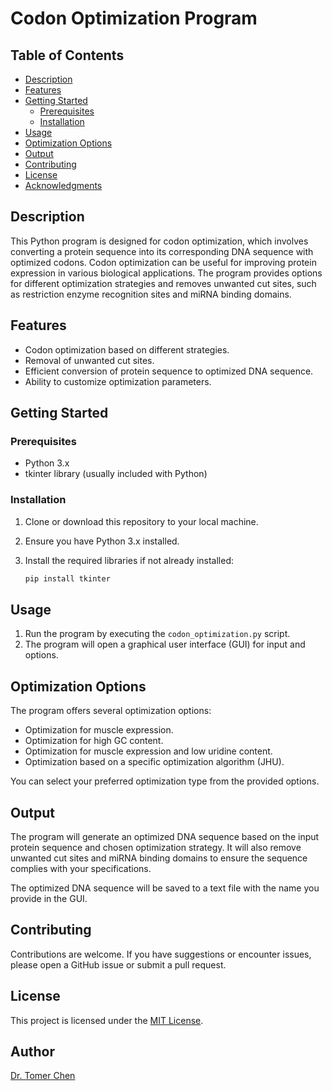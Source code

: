 # Codon Optimization Program

## Table of Contents

- [Description](#description)
- [Features](#features)
- [Getting Started](#getting-started)
  - [Prerequisites](#prerequisites)
  - [Installation](#installation)
- [Usage](#usage)
- [Optimization Options](#optimization-options)
- [Output](#output)
- [Contributing](#contributing)
- [License](#license)
- [Acknowledgments](#acknowledgments)

## Description

This Python program is designed for codon optimization, which involves converting a protein sequence into its corresponding DNA sequence with optimized codons. Codon optimization can be useful for improving protein expression in various biological applications. The program provides options for different optimization strategies and removes unwanted cut sites, such as restriction enzyme recognition sites and miRNA binding domains.

## Features

- Codon optimization based on different strategies.
- Removal of unwanted cut sites.
- Efficient conversion of protein sequence to optimized DNA sequence.
- Ability to customize optimization parameters.

## Getting Started

### Prerequisites

- Python 3.x
- tkinter library (usually included with Python)

### Installation

1. Clone or download this repository to your local machine.
2. Ensure you have Python 3.x installed.
3. Install the required libraries if not already installed:

   ```bash
   pip install tkinter
   ```

## Usage

1. Run the program by executing the `codon_optimization.py` script.
2. The program will open a graphical user interface (GUI) for input and options.

## Optimization Options

The program offers several optimization options:

- Optimization for muscle expression.
- Optimization for high GC content.
- Optimization for muscle expression and low uridine content.
- Optimization based on a specific optimization algorithm (JHU).

You can select your preferred optimization type from the provided options.

## Output

The program will generate an optimized DNA sequence based on the input protein sequence and chosen optimization strategy. It will also remove unwanted cut sites and miRNA binding domains to ensure the sequence complies with your specifications.

The optimized DNA sequence will be saved to a text file with the name you provide in the GUI.

## Contributing

Contributions are welcome. If you have suggestions or encounter issues, please open a GitHub issue or submit a pull request.

## License

This project is licensed under the [MIT License](LICENSE).

## Author

[Dr. Tomer Chen](https://github.com/Tomerlivechen)
